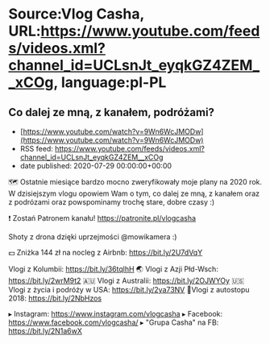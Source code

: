 # Source:Vlog Casha, URL:https://www.youtube.com/feeds/videos.xml?channel_id=UCLsnJt_eyqkGZ4ZEM__xCOg, language:pl-PL

## Co dalej ze mną, z kanałem, podróżami?
 - [https://www.youtube.com/watch?v=9Wn6WcJMODw](https://www.youtube.com/watch?v=9Wn6WcJMODw)
 - RSS feed: https://www.youtube.com/feeds/videos.xml?channel_id=UCLsnJt_eyqkGZ4ZEM__xCOg
 - date published: 2020-07-29 00:00:00+00:00

🗺️ Ostatnie miesiące bardzo mocno zweryfikowały moje plany na 2020 rok. W dzisiejszym vlogu opowiem Wam o tym, co dalej ze mną, z kanałem oraz z podrózami oraz powspominamy trochę stare, dobre czasy :)

❗ Zostań Patronem kanału! 
https://patronite.pl/vlogcasha

Shoty z drona dzięki uprzejmości @mowikamera :)

💵 Zniżka 144 zł na nocleg z Airbnb: https://bit.ly/2U7dVqY

Vlogi z Kolumbii: https://bit.ly/36tqlhH
🌏 Vlogi z Azji Płd-Wsch: https://bit.ly/2wrM9t2
🇦🇺 Vlogi z Australii: https://bit.ly/2OJWYOy
🇺🇸 Vlogi z życia i podróży w USA: https://bit.ly/2ya73NV
🚙Vlogi z autostopu 2018: https://bit.ly/2NbHzos

▸ Instagram: https://www.instagram.com/vlogcasha
▸ Facebook: https://www.facebook.com/vlogcasha/
▸ "Grupa Casha" na FB: https://bit.ly/2N1a6wX

